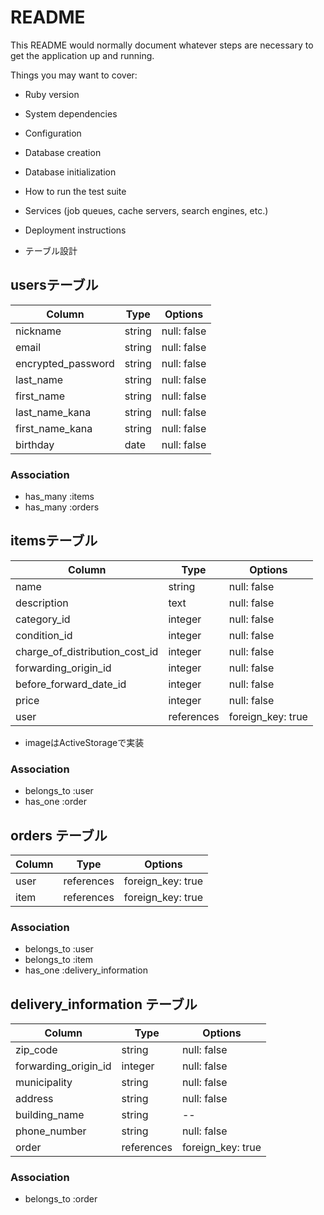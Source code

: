 # README

This README would normally document whatever steps are necessary to get the
application up and running.

Things you may want to cover:

* Ruby version

* System dependencies

* Configuration

* Database creation

* Database initialization

* How to run the test suite

* Services (job queues, cache servers, search engines, etc.)

* Deployment instructions

* テーブル設計
## usersテーブル

| Column             | Type    | Options     |
| ------------------ | ------- | ----------- |
| nickname           | string  | null: false |
| email              | string  | null: false |
| encrypted_password | string  | null: false |
| last_name          | string  | null: false |
| first_name         | string  | null: false |
| last_name_kana     | string  | null: false |
| first_name_kana    | string  | null: false |
| birthday           | date    | null: false |

### Association

- has_many :items
- has_many :orders


## itemsテーブル

| Column                         | Type       | Options           |
| ------------------------------ | ---------- | ----------------- |
| name                           | string     | null: false       |
| description                    | text       | null: false       |
| category_id                    | integer    | null: false       |
| condition_id                   | integer    | null: false       |
| charge_of_distribution_cost_id | integer    | null: false       |
| forwarding_origin_id           | integer    | null: false       |
| before_forward_date_id         | integer    | null: false       |
| price                          | integer    | null: false       |
| user                           | references | foreign_key: true |
- imageはActiveStorageで実装

### Association

- belongs_to :user
- has_one    :order


## orders テーブル

| Column  | Type        | Options           |
| ------- | ----------- | ----------------- |
| user    | references  | foreign_key: true |
| item    | references  | foreign_key: true |

### Association

- belongs_to :user
- belongs_to :item
- has_one    :delivery_information


## delivery_information テーブル

| Column               | Type       | Options           |
| -------------------- | ---------- | ----------------- |
| zip_code             | string     | null: false       |
| forwarding_origin_id | integer    | null: false       |
| municipality         | string     | null: false       |
| address              | string     | null: false       |
| building_name        | string     | --                |
| phone_number         | string     | null: false       |
| order                | references | foreign_key: true |

### Association

- belongs_to :order